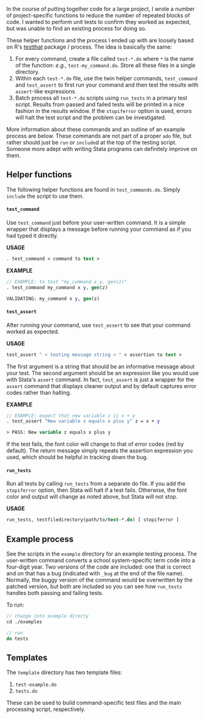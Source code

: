 In the course of putting together code for a large project, I wrote a
number of project-specific functions to reduce the number of repeated
blocks of code. I wanted to perform unit tests to confirm they worked
as expected, but was unable to find an existing process for doing so.

These helper functions and the process I ended up with are loosely
based on R's [testthat](https://testthat.r-lib.org) package /
process. The idea is basically the same:

1. For every command, create a file called `test-*.do` where `*` is
   the name of the function: *e.g.*, `test-my_command.do`. Store all
   these files in a single directory.  
1. Within each `test-*.do` file, use the twin helper commands,
   `test_command` and `test_assert` to first run your command and then
   test the results with `assert`-like expressions.  
1. Batch process all `test-*.do` scripts using `run_tests` in a
   primary test script. Results from passed and failed tests will be
   printed in a nice fashion in the results window. If the
   `stopiferror` option is used, errors will halt the test script and
   the problem can be investigated.  
   
More information about these commands and an outline of an example
process are below. These commands are not part of a proper `ado` file,
but rather should just be `run` or `include`d at the top of the
testing script. Someone more adept with writing Stata programs can
definitely improve on them.

## Helper functions

The following helper functions are found in `test_commands.do`. Simply
`include` the script to use them.

#### `test_command`

Use `test_command` just before your user-written command. It is a
simple wrapper that displays a message before running your command as
if you had typed it directly.

**USAGE**
```stata
. test_command < command to test >
```

**EXAMPLE**
```stata
// EXAMPLE: to test "my_command x y, gen(z)"
. test_command my_command x y, gen(z)

VALIDATING: my_command x y, gen(z)
```

#### `test_assert`

After running your command, use `test_assert` to see that your command
worked as expected.

**USAGE**
```stata
test_assert " < testing message string > " < assertion to test >
```

The first argument is a string that should be an informative message
about your test. The second argument should be an expression like you
would use with Stata's `assert` command. In fact, `test_assert` is
just a wrapper for the `assert` command that displays cleaner output
and by default captures error codes rather than halting.

**EXAMPLE**
```stata
// EXAMPLE: expect that new variable z is x + y
. test_assert "New variable z equals x plus y" z = x + y 

> PASS: New variable z equals x plus y
```

If the test fails, the font color will change to that of error codes
(red by default). The return message simply repeats the assertion
expression you used, which should be helpful in tracking down the
bug.

#### `run_tests`

Run all tests by calling `run_tests` from a separate do file. If you
add the `stopiferror` option, then Stata will halt if a test
fails. Otherwise, the font color and output will change as noted
above, but Stata will not stop.

**USAGE**
```stata
run_tests, testfiledirectory(path/to/test-*.do) [ stopiferror ]
```

## Example process

See the scripts in the `example` directory for an example testing
process. The user-written command converts a school system-specific
term code into a four-digit year. Two versions of the code are
included: one that is correct and on that has a bug (indicated with
`_bug` at the end of the file name). Normally, the buggy version of
the command would be overwritten by the patched version, but both are
included so you can see how `run_tests` handles both passing and
failing tests.

To run:

```stata
// change into example directy
cd ./examples

// run
do tests
```

## Templates

The `template` directory has two template files:  

1. `test-example.do`  
1. `tests.do`  

These can be used to build command-specific test files and the main
processing script, respectively.
